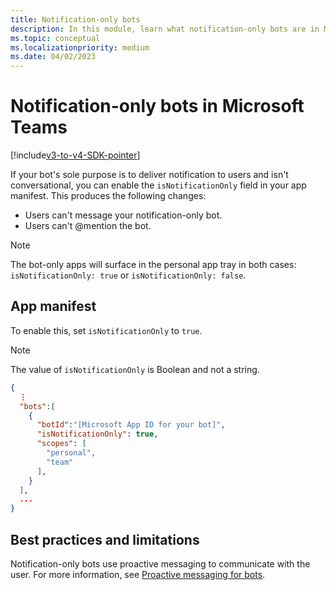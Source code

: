 ```yaml
---
title: Notification-only bots
description: In this module, learn what notification-only bots are in Microsoft Teams, app manifest and its best practices and limitations
ms.topic: conceptual
ms.localizationpriority: medium
ms.date: 04/02/2023
---
```

# Notification-only bots in Microsoft Teams

[!include[v3-to-v4-SDK-pointer](~/includes/v3-to-v4-pointer-bots.md)]

If your bot's sole purpose is to deliver notification to users and isn't conversational, you can enable the `isNotificationOnly` field in your app manifest. This produces the following changes:

* Users can't message your notification-only bot.
* Users can't @mention the bot.

> [!NOTE]
> The bot-only apps will surface in the personal app tray in both cases: `isNotificationOnly: true` or `isNotificationOnly: false`.

## App manifest

To enable this, set `isNotificationOnly` to `true`.

> [!NOTE]
> The value of `isNotificationOnly` is Boolean and not a string.

```json
{
  ⋮
  "bots":[
    {
      "botId":"[Microsoft App ID for your bot]",
      "isNotificationOnly": true,
      "scopes": [
        "personal",
        "team"
      ],
    }
  ],
  ...
}
```

## Best practices and limitations

Notification-only bots use proactive messaging to communicate with the user. For more information, see [Proactive messaging for bots](~/resources/bot-v3/bot-conversations/bots-conv-proactive.md).
